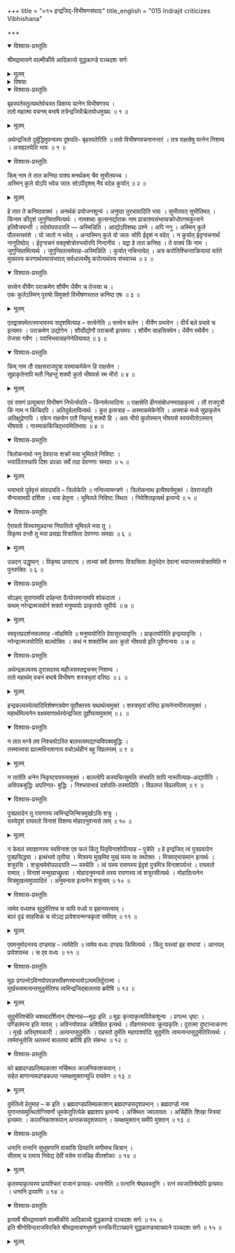 +++
title = "०१५ इन्द्रजिद्-विभीषणसंवादः"
title_english = "015 Indrajit criticizes Vibhishana"

+++

<details open><summary>विश्वास-प्रस्तुतिः</summary>

श्रीमद्रामायणे वाल्मीकीये आदिकाव्ये युद्धकाण्डे पञ्चदशः सर्गः
</details>

<details><summary>मूलम्</summary>

श्रीमद्रामायणे वाल्मीकीये आदिकाव्ये युद्धकाण्डे पञ्चदशः सर्गः
</details>

<details><summary>विषयाः</summary>

इन्द्रजिता विभीषणभाषणाधिक्षेपेणस्वात्मश्लाघनपूर्वकं कैमुत्येनरामपराजयस्य सुशकत्वोक्तिः ॥ १ ॥ विभीषणेन तद्गर्हणपूर्वकं रामायसोपायनंसीताप्रत्यर्पणेन तत्प्रसादसंपादनचोदना ॥ २ ॥

</details>

<details open><summary>विश्वास-प्रस्तुतिः</summary>

बृहस्पतेस्तुल्यमतेर्वचस्त न्निशम्य यत्नेन विभीषणस्य ।  
ततो महात्मा वचनम् बभाषे तत्रेन्द्रजिन्नैर्ऋतयोधमुख्यः ॥ १ ॥
</details>

<details><summary>मूलम्</summary>

बृहस्पतेस्तुल्यमतेर्वचस्त न्निशम्य यत्नेन विभीषणस्य ।  
ततो महात्मा वचनम् बभाषे तत्रेन्द्रजिन्नैर्ऋतयोधमुख्यः ॥ १ ॥
</details>

अथेन्द्रजितो दुर्बुद्धिमुपन्यस्य दूषयति- बृहस्पतेरिति ॥ ततो विभीषणवचनानन्तरं । तत्र राक्षसेषु यत्नेन निशम्य । असह्यतयेति भावः ॥ १ ॥

<details open><summary>विश्वास-प्रस्तुतिः</summary>

किम् नाम ते तात कनिष्ठ वाक्य मनर्थकम् चैव सुभीतवच्च ।  
अस्मिन् कुले योऽपि भवेन्न जातः सोऽपीदृशम् नैव वदेन्न कुर्यात् ॥ २ ॥
</details>

<details><summary>मूलम्</summary>

किम् नाम ते तात कनिष्ठ वाक्य मनर्थकम् चैव सुभीतवच्च ।  
अस्मिन् कुले योऽपि भवेन्न जातः सोऽपीदृशम् नैव वदेन्न कुर्यात् ॥ २ ॥
</details>

हे तात ते कनिष्ठवाक्यं । अनर्थकं प्रयोजनशून्यं । अनुष्ठा तुरभावादिति भावः । सुभीतवत् सुभीतिमत् । किंनाम कीदृशं जुगुप्सितमित्यर्थः । नामशब्दः कुत्सनद्योतकः नाम प्राकाश्यसंभाव्यक्रोधोपगमकुत्सने इतिवैजयन्ती । तदेवोपपादयति — अस्मिन्निति । आद्योऽपिशब्दः प्रश्ने । अपि ननु । अस्मिन् कुले पौलस्त्यवंशे । यो जातो न भवेत् । अन्यस्मिन् कुले यो जातः सोपि ईदृशं न वदेत् । न कुर्यात् ईदृग्वचनार्थं नानुतिष्ठेत् । ईदृग्वचनं वक्तृश्रोत्रोरुभयोरपि निन्दनीयं । यद्वा हे तात कनिष्ठ । ते वाक्यं किं नाम । जुगुप्सितमित्यर्थः । जुगुप्सितत्वमेवाह-अस्मिन्निति । कुर्यात् नचिन्तयेत् । अत्र करोतिश्चिन्ताक्रियायां वर्तते मुख्यस्य करणार्थस्यासंभवात् सर्वधात्वर्थेषु करोत्यर्थस्य संभवाच्च ॥ २ ॥

<details open><summary>विश्वास-प्रस्तुतिः</summary>

सत्त्वेन वीर्येण पराक्रमेण शौर्येण धैर्येण च तेजसा च ।  
एकः कुलेऽस्मिन् पुरुषो विमुक्तो विभीषणस्तात कनिष्ठ एषः ॥ ३ ॥
</details>

<details><summary>मूलम्</summary>

सत्त्वेन वीर्येण पराक्रमेण शौर्येण धैर्येण च तेजसा च ।  
एकः कुलेऽस्मिन् पुरुषो विमुक्तो विभीषणस्तात कनिष्ठ एषः ॥ ३ ॥
</details>

एतद्वाक्यमेतत्स्वभावस्य सदृशमित्याह – सत्त्वेनेति ॥ सत्त्वेन बलेन । वीर्येण प्रभावेन । वीर्यं बले प्रभावे च इत्यमरः । पराक्रमेण उद्योगेन । शौर्योद्योगौ पराक्रमौ इत्यमरः । शौर्येण साहसिक्येन। धैर्येण स्थैर्येण । तेजसा गर्वेण । पराभिभवासहनेनेतियावत् ॥ ३ ॥

<details open><summary>विश्वास-प्रस्तुतिः</summary>

किम् नाम तौ राक्षसराजपुत्रा वस्माकमेकेन हि राक्षसेन ।  
सुप्राकृतेनापि मतौ निहन्तुं शक्यौ कुतो भीषयसे स्म भीरो ॥ ४ ॥
</details>

<details><summary>मूलम्</summary>

किम् नाम तौ राक्षसराजपुत्रा वस्माकमेकेन हि राक्षसेन ।  
सुप्राकृतेनापि मतौ निहन्तुं शक्यौ कुतो भीषयसे स्म भीरो ॥ ४ ॥
</details>

एवं रावणं प्रत्युक्त्वा विभीषणं निर्भर्त्सयति – किंनामेत्यादिना ॥ राक्षसेति हीनसंबोधनमाग्रहकृत्यं । तौ राजपुत्रौ किं नाम न किंचिदपि । अतिदुर्बलावित्यर्थः । कुत इत्यत्राह – अस्माकमेकेनेति । अस्माकं मध्ये सुप्राकृतेन अतिक्षुद्रेणापि । एकेन राक्षसेन एतौ निहन्तुं शक्यौ हि । अतः भीरो कुतोस्मान् भीषयसे स्वयंभीतोऽस्मान् भीषयसे । नास्माकंकिंचिद्भयमितिभावः ॥ ४ ॥

<details open><summary>विश्वास-प्रस्तुतिः</summary>

त्रिलोकनाथो ननु देवराजः शक्रो मया भूमितले निविष्टः ।  
भयार्दिताश्चापि दिशः प्रपन्नाः सर्वे तदा देवगणाः समग्राः ॥ ५ ॥
</details>

<details><summary>मूलम्</summary>

त्रिलोकनाथो ननु देवराजः शक्रो मया भूमितले निविष्टः ।  
भयार्दिताश्चापि दिशः प्रपन्नाः सर्वे तदा देवगणाः समग्राः ॥ ५ ॥
</details>

भयाभावे पूर्ववृत्तं संवादयति – त्रिलोकेति ॥ नन्वित्यामन्त्रणे । त्रिलोकनाथ इत्यैश्वर्यमुक्तं । देवराजइति सैन्यसामग्री दर्शिता । मया हेतुना । भूमितले निविष्टः स्थितः । निवेशितइत्यर्थ इत्यन्ये ॥ ५ ॥

<details open><summary>विश्वास-प्रस्तुतिः</summary>

ऐरावतो विस्वरमुन्नदन्स निपातितो भूमितले मया तु ।  
विकृष्य दन्तौ तु मया प्रसह्य वित्रासिता देवगणाः समग्राः ॥ ६ ॥
</details>

<details><summary>मूलम्</summary>

ऐरावतो विस्वरमुन्नदन्स निपातितो भूमितले मया तु ।  
विकृष्य दन्तौ तु मया प्रसह्य वित्रासिता देवगणाः समग्राः ॥ ६ ॥
</details>

उन्नदन् उद्धृष्यन् । विकृष्य उत्पाट्य । ताभ्यां सर्वे देवगणाः वित्रासिताः हेतुभेदेन देवानां भयान्तरमत्रोक्तमिति न पुनरुक्तिः ॥ ६ ॥

<details open><summary>विश्वास-प्रस्तुतिः</summary>

सोऽहम् सुराणामपि दर्पहन्ता दैत्योत्तमानामपि शोकदाता ।  
कथम् नरेन्द्रत्मजयोर्न शक्तो मनुष्ययोः प्राकृतयोः सुवीर्यः ॥ ७ ॥
</details>

<details><summary>मूलम्</summary>

सोऽहम् सुराणामपि दर्पहन्ता दैत्योत्तमानामपि शोकदाता ।  
कथम् नरेन्द्रत्मजयोर्न शक्तो मनुष्ययोः प्राकृतयोः सुवीर्यः ॥ ७ ॥
</details>

स्ववृत्तप्रदर्शनफलमाह -सोहमिति ॥ मनुष्ययोरिति देवासुरव्यावृत्तिः । प्राकृतयोरिति इन्द्रव्यावृत्तिः । नरेन्द्रात्मजयोरिति बाल्योक्तिः । कथं न शक्तोस्मि अतः कुतो भीषयसे इति पूर्वेणान्वयः ॥ ७ ॥

<details open><summary>विश्वास-प्रस्तुतिः</summary>

अथेन्द्रकल्पस्य दुरासदस्य महौजसस्तद्वचनम् निशम्य ।  
ततो महार्थम् वचनं बभाषे विभीषणः शस्त्रभृतां वरिष्ठः ॥ ८ ॥
</details>

<details><summary>मूलम्</summary>

अथेन्द्रकल्पस्य दुरासदस्य महौजसस्तद्वचनम् निशम्य ।  
ततो महार्थम् वचनं बभाषे विभीषणः शस्त्रभृतां वरिष्ठः ॥ ८ ॥
</details>

इन्द्रकल्पस्येत्यादिविशेषणत्रयेण पूर्वोक्तस्य यथार्थत्वमुक्तं । शस्त्रभृतां वरिष्ठ इत्यनेनाभीरुत्वमुक्तं । महार्थमित्यनेन वक्ष्यमाणार्थस्येन्द्रजिता दुर्ज्ञेयत्वमुक्तम् ॥ ८ ॥

<details open><summary>विश्वास-प्रस्तुतिः</summary>

न तात मन्त्रे तव निश्चयोऽस्ति बालस्त्वमद्याप्यविपक्वबुद्धिः ।  
तस्मात्त्वया ह्यात्मविनाशनाय वचोऽर्थहीनं बहु विप्रलप्तम् ॥ ९ ॥
</details>

<details><summary>मूलम्</summary>

न तात मन्त्रे तव निश्चयोऽस्ति बालस्त्वमद्याप्यविपक्वबुद्धिः ।  
तस्मात्त्वया ह्यात्मविनाशनाय वचोऽर्थहीनं बहु विप्रलप्तम् ॥ ९ ॥
</details>

न तातेति अनेन निकृष्टवयस्त्वमुक्तं । बालत्वेपि कस्यचित्सुमतिः संभवति सापि नास्तीत्याह–अद्यापीति । अविपकबुद्धिः अपरिणत- बुद्धिः । निश्चयाभावं दर्शयति-तस्मादिति । विप्रलप्तं विप्रलपितम् ॥ ९ ॥

<details open><summary>विश्वास-प्रस्तुतिः</summary>

पुत्रप्रवादेन तु रावणस्य त्वमिन्द्रजिन्मित्रमुखोऽसि शत्रुः ।  
यस्येदृशं राघवतो विनाशं विशम्य मोहादनुवन्यसे त्वम् ॥ १० ॥
</details>

<details><summary>मूलम्</summary>

पुत्रप्रवादेन तु रावणस्य त्वमिन्द्रजिन्मित्रमुखोऽसि शत्रुः ।  
यस्येदृशं राघवतो विनाशं विशम्य मोहादनुवन्यसे त्वम् ॥ १० ॥
</details>

न केवलं स्वाज्ञानस्य स्वविनाश एव फलं किंतु पितृविनाशोपीत्याह – पुत्रेति ॥ हे इन्द्रजित् त्वं पुत्रप्रवादेन पुत्रप्रसिद्ध्या । इत्थंभावे तृतीया । मित्रस्य मुखमिव मुखं यस्य सः तथोक्तः । मित्रवद्भासमान इत्यर्थः । शत्रुरसि । शत्रुत्वमेवोपपादयति — यस्येति । त्वं यस्य रावणस्य ईदृशं पुत्रमित्र विनाशपर्यन्तं । राघवतो रामात् । विनाशं मन्मुखाच्छ्रुत्वा । मोहादनुमन्यसे तस्य रावणस्य त्वं शत्रुरसीत्यर्थः । मोहादित्यनेन मित्रमुखत्वमुपपादितं । अनुमन्यस इत्यनेन शत्रुत्वम् ॥ १० ॥

<details open><summary>विश्वास-प्रस्तुतिः</summary>

त्वमेव वध्यश्च सुदुर्मतिश्च स चापि वध्यो य इहानयत्त्वाम् ।  
बालं दृढं साहसिकं च योऽद्य प्रावेशयन्मन्त्रकृतां समीपम् ॥ ११ ॥
</details>

<details><summary>मूलम्</summary>

त्वमेव वध्यश्च सुदुर्मतिश्च स चापि वध्यो य इहानयत्त्वाम् ।  
बालं दृढं साहसिकं च योऽद्य प्रावेशयन्मन्त्रकृतां समीपम् ॥ ११ ॥
</details>

एवमनुमोदनस्य दण्डमाह – त्वमेवेति ॥ त्वमेव वध्यः दण्ड्यः किमित्यर्थः । किंतु यस्त्वां इह सभायां । आनयत् प्रावेशयच्च । स एव वध्यः ॥ ११ ॥

<details open><summary>विश्वास-प्रस्तुतिः</summary>

मूढः प्रगल्भोऽविनयोपपन्नस्तीक्ष्णस्वभावोऽल्पमतिर्दुरात्मा ।  
मूर्खस्त्वमत्यन्तसुदुर्मतिश्च त्वमिन्द्रजिद्बालतया ब्रवीषि ॥ १२ ॥
</details>

<details><summary>मूलम्</summary>

मूढः प्रगल्भोऽविनयोपपन्नस्तीक्ष्णस्वभावोऽल्पमतिर्दुरात्मा ।  
मूर्खस्त्वमत्यन्तसुदुर्मतिश्च त्वमिन्द्रजिद्बालतया ब्रवीषि ॥ १२ ॥
</details>

सुदुर्मतिश्चेति चशब्ददर्शितान् दोषानाह—मूढः इति ॥ मूढः कृत्याकृत्यविवेकशून्यः । प्रगल्भः धृष्टः । पण्डितंमन्य इति यावत् । अविनयोपपन्नः अशिक्षित इत्यर्थः । तीक्ष्णस्वभावः क्रूरप्रकृतिः। दुरात्मा दुष्टान्तःकरणः । मूर्खः अविमृश्यकारी । अत्यन्तसुदुर्मतिः । ग्रहस्तो दुर्मतिः महापार्श्वादिः सुदुर्मतिः त्वमत्यन्तसुदुर्मतिरित्यर्थः । त्वमेवंभूतोसि अतस्त्वं बालतया ब्रवीषि इति संबन्धः ॥ १२ ॥

<details open><summary>विश्वास-प्रस्तुतिः</summary>

को ब्रह्मदण्डप्रतिमप्रकाशा नर्चिष्मतः कालनिकाशरूपान् ।  
सहेत बाणान्यमदण्डकल्पा न्समक्षमुक्तान्युधि राघवेण ॥ १३ ॥
</details>

<details><summary>मूलम्</summary>

को ब्रह्मदण्डप्रतिमप्रकाशा नर्चिष्मतः कालनिकाशरूपान् ।  
सहेत बाणान्यमदण्डकल्पा न्समक्षमुक्तान्युधि राघवेण ॥ १३ ॥
</details>

दुर्मतित्वे हेतुमाह – क इति ॥ ब्रह्मदण्डप्रतिमप्रकाशान् ब्रह्मदण्डसदृशप्रभान् । ब्रह्मदण्डो नाम युगान्तसमुत्थितोग्निवर्णो धूमकेतुरित्येके ब्रह्मशाप इत्यन्ये । अर्चिष्मतः ज्वालावतः । अर्चिर्हेतिः शिखा स्त्रियां इत्यमरः । कालनिकाशरूपान् अन्तकसदृशरूपान् । समक्षमुक्तान् समीपे मुक्तान् ॥ १३ ॥

<details open><summary>विश्वास-प्रस्तुतिः</summary>

धनानि रत्नानि सुभूषणानि वासांसि दिव्यानि मणीम्श्च चित्रान् ।  
सीताम् च रामाय निवेद्य देवीं वसेम राजन्निह वीतशोकाः ॥ १४ ॥
</details>

<details><summary>मूलम्</summary>

धनानि रत्नानि सुभूषणानि वासांसि दिव्यानि मणीम्श्च चित्रान् ।  
सीताम् च रामाय निवेद्य देवीं वसेम राजन्निह वीतशोकाः ॥ १४ ॥
</details>

कृतस्याकृत्यस्य प्रायश्चित्तं राजानं प्रत्याह- धनानीति ॥ रत्नानि श्रेष्ठवस्तूनि । रत्नं स्वजातिश्रेष्ठेपि इत्यमरः । धनानि द्रव्याणि ॥ १४ ॥

<details open><summary>विश्वास-प्रस्तुतिः</summary>

इत्यार्षे श्रीमद्रामायणे वाल्मीकीये आदिकाव्ये युद्धकाण्डे पञ्चदशः सर्गः ॥ १५ ॥  
इति श्रीगोविन्दराजविरचिते श्रीमद्रामायणभूषणे रत्नकिरीटाख्याने युद्धकाण्डव्याख्याने पञ्चदशः सर्गः ॥ १५ ॥
</details>

<details><summary>मूलम्</summary>

इत्यार्षे श्रीमद्रामायणे वाल्मीकीये आदिकाव्ये युद्धकाण्डे पञ्चदशः सर्गः ॥ १५ ॥  
इति श्रीगोविन्दराजविरचिते श्रीमद्रामायणभूषणे रत्नकिरीटाख्याने युद्धकाण्डव्याख्याने पञ्चदशः सर्गः ॥ १५ ॥
</details>

